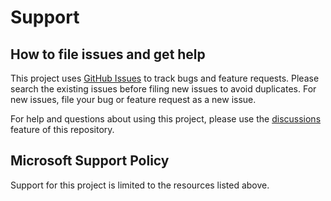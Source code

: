 # Support

## How to file issues and get help

This project uses [GitHub Issues](https://github.com/Azure/terratest-terraform-fluent/issues) to track bugs and feature requests.
Please search the existing issues before filing new issues to avoid duplicates.
For new issues, file your bug or feature request as a new issue.

For help and questions about using this project, please use the [discussions](https://github.com/Azure/terratest-terraform-fluent/discussions) feature of this repository.

## Microsoft Support Policy

Support for this project is limited to the resources listed above.
